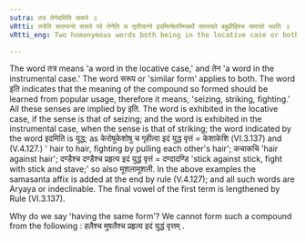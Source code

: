 ```yaml
---
sutra: तत्र तेनेदमिति सरूपे ॥
vRtti: तत्रेति सतम्यन्ते सरूपे परे तेनेति च तृतीयान्ते इदमित्येतस्मिन्नर्थे समस्यते बहुव्रीहिश्च समासो भवति ॥
vRtti_eng: Two homonymous words both being in the locative case or both being in the instrumental case) are compounded, the sense being 'this happens therein or with that.' The compound so formed is Bahuvrihi.

---
```

The word तत्र means 'a word in the locative case,' and तेन 'a word in the instrumental case.' The word सरूप or 'similar form' applies to both. The word इति indicates that the meaning of the compound so formed should be learned from popular usage, therefore it means, 'seizing, striking, fighting.' All these senses are implied by इति. The word is exhibited in the locative case, if the sense is that of seizing; and the word is exhibited in the instrumental case, when the sense is that of striking; the word indicated by the word इदमिति is युद्ध; as केरोषुकेशोषु च गृहीत्वा इदं युद्ध वृत्तं = केशाकेशि (VI.3.137) and (V.4.127.) ' hair to hair, fighting by pulling each other's hair'; कचाकचि 'hair  against hair'; दण्डैश्च दण्डैश्च प्रहृत्य इदं युद्धं वृत्तं = दण्दादण्डि 'stick against stick, fight with stick and stave;' so also मूशलामूशली. In the above examples the samasanta affix is added at the end by rule (V.4.127); and all such words are Aryaya or indeclinable. The final vowel of the first term is lengthened by Rule (VI.3.137).

Why do we say 'having the same form'? We cannot form such a compound from the following : हलैश्च मुषलैश्च प्रहृत्य इदं युद्धं वृत्तम् . 